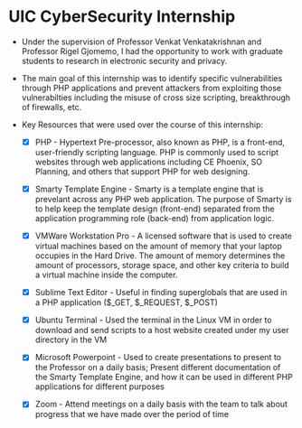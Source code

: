 # UIC CyberSecurity Internship

- Under the supervision of Professor Venkat Venkatakrishnan and Professor Rigel Gjomemo, I had the opportunity to work with graduate students to research in electronic security and privacy.

- The main goal of this internship was to identify specific vulnerabilities through PHP applications and prevent attackers from exploiting those vulnerabilties including the misuse of cross size scripting, breakthrough of firewalls, etc.

- Key Resources that were used over the course of this internship:

  - [x] PHP - Hypertext Pre-processor, also known as PHP, is a front-end, user-friendly scripting language. PHP is commonly used to script websites through web applications including CE Phoenix, SO Planning, and others that support PHP for web designing.
  
  - [x] Smarty Template Engine - Smarty is a template engine that is prevelant across any PHP web application. The purpose of Smarty is to help keep the template design (front-end) separated from the application programming role (back-end) from application logic.
  
  - [x] VMWare Workstation Pro - A licensed software that is used to create virtual machines based on the amount of memory that your laptop occupies in the Hard Drive. The amount of memory determines the amount of processors, storage space, and other key criteria to build a virtual machine inside the computer.
  
  - [x] Sublime Text Editor - Useful in finding superglobals that are used in a PHP application ($_GET, $_REQUEST, $_POST)
  
  - [x] Ubuntu Terminal - Used the terminal in the Linux VM in order to download and send scripts to a host website created under my user directory in the VM
  
  - [x] Microsoft Powerpoint - Used to create presentations to present to the Professor on a daily basis; Present different documentation of the Smarty Template Engine, and how it can be used in different PHP applications for different purposes
  
  - [x] Zoom - Attend meetings on a daily basis with the team to talk about progress that we have made over the period of time
